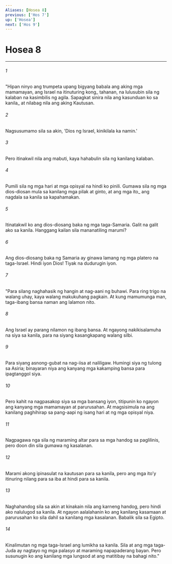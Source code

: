 ```yaml
---
Aliases: [Hosea 8]
previous: ['Hos 7']
up: ['Hosea']
next: ['Hos 9']
---
```

# Hosea 8

***






















###### 1 










"Hipan ninyo ang trumpeta upang bigyang babala ang aking mga mamamayan, ang Israel na itinuturing kong_ tahanan, na lulusubin sila ng kalaban na kasimbilis ng agila. Sapagkat sinira nila ang kasunduan ko sa kanila_ at nilabag nila ang aking Kautusan. 





















###### 2 










Nagsusumamo sila sa akin, 'Dios ng Israel, kinikilala ka namin.' 





















###### 3 










Pero itinakwil nila ang mabuti, kaya hahabulin sila ng kanilang kalaban. 





















###### 4 










Pumili sila ng mga hari at mga opisyal na hindi ko pinili. Gumawa sila ng mga dios-diosan mula sa kanilang mga pilak at ginto, at ang mga ito_ ang nagdala sa kanila sa kapahamakan. 





















###### 5 










Itinatakwil ko ang dios-diosang baka ng mga taga-Samaria. Galit na galit ako sa kanila. Hanggang kailan sila mananatiling marumi? 





















###### 6 










Ang dios-diosang baka ng Samaria ay ginawa lamang ng mga platero na taga-Israel. Hindi iyon Dios! Tiyak na dudurugin iyon. 





















###### 7 










"Para silang naghahasik ng hangin at nag-aani ng buhawi. Para ring trigo na walang uhay, kaya walang makukuhang pagkain. At kung mamumunga man, taga-ibang bansa naman ang lalamon nito. 





















###### 8 










Ang Israel ay parang nilamon ng ibang bansa. At ngayong nakikisalamuha na siya sa kanila, para na siyang kasangkapang walang silbi. 





















###### 9 










Para siyang asnong-gubat na nag-iisa at naliligaw. Humingi siya ng tulong sa Asiria; binayaran niya ang kanyang mga kakamping bansa para ipagtanggol siya. 





















###### 10 










Pero kahit na nagpasakop siya sa mga bansang iyon, titipunin ko ngayon ang kanyang mga mamamayan at parurusahan. At magsisimula na ang kanilang paghihirap sa pang-aapi ng isang hari at ng mga opisyal niya. 





















###### 11 










Nagpagawa nga sila ng maraming altar para sa mga handog sa paglilinis, pero doon din sila gumawa ng kasalanan. 





















###### 12 










Marami akong ipinasulat na kautusan para sa kanila, pero ang mga itoʼy itinuring nilang para sa iba at hindi para sa kanila. 





















###### 13 










Naghahandog sila sa akin at kinakain nila ang karneng handog, pero hindi ako nalulugod sa kanila. At ngayon aalalahanin ko ang kanilang kasamaan at parurusahan ko sila dahil sa kanilang mga kasalanan. Babalik sila sa Egipto. 





















###### 14 










Kinalimutan ng mga taga-Israel ang lumikha sa kanila. Sila at ang mga taga-Juda ay nagtayo ng mga palasyo at maraming napapaderang bayan. Pero susunugin ko ang kanilang mga lungsod at ang matitibay na bahagi nito."
